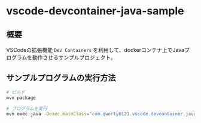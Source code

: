 # vscode-devcontainer-java-sample

## 概要

VSCodeの拡張機能 `Dev Containers` を利用して、dockerコンテナ上でJavaプログラムを動作させるサンプルプロジェクト。

## サンプルプログラムの実行方法

```bash
# ビルド
mvn package

# プログラムを実行
mvn exec:java -Dexec.mainClass="com.qwerty0121.vscode.devcontainer.java.sample.App"
```
